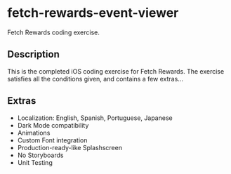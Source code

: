 # fetch-rewards-event-viewer
Fetch Rewards coding exercise.

## Description
This is the completed iOS coding exercise for Fetch Rewards. The exercise satisfies all the conditions given, and contains a few extras...

## Extras
- Localization: English, Spanish, Portuguese, Japanese
- Dark Mode compatibility
- Animations
- Custom Font integration
- Production-ready-like Splashscreen
- No Storyboards
- Unit Testing
